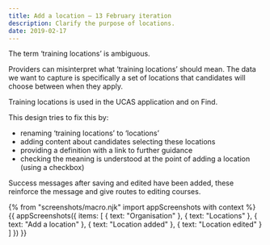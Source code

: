 ```yaml
---
title: Add a location – 13 February iteration
description: Clarify the purpose of locations.
date: 2019-02-17
---
```

The term ‘training locations’ is ambiguous.

Providers can misinterpret what ‘training locations’ should mean. The data we want to capture is specifically a set of locations that candidates will choose between when they apply.

Training locations is used in the UCAS application and on Find.

This design tries to fix this by:

* renaming ‘training locations’ to ‘locations’
* adding content about candidates selecting these locations
* providing a definition with a link to further guidance
* checking the meaning is understood at the point of adding a location (using a checkbox)

Success messages after saving and edited have been added, these reinforce the message and give routes to editing courses.

{% from "screenshots/macro.njk" import appScreenshots with context %}
{{ appScreenshots({
  items: [
    { text: "Organisation" },
    { text: "Locations" },
    { text: "Add a location" },
    { text: "Location added" },
    { text: "Location edited" }
  ]
}) }}
